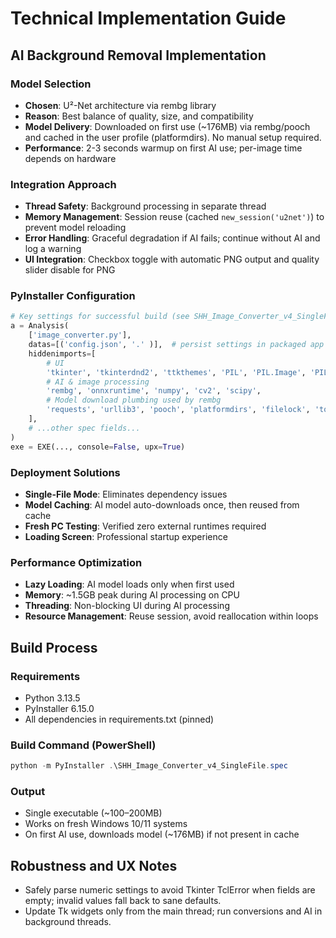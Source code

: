 # Technical Implementation Guide

## AI Background Removal Implementation

### **Model Selection**
- **Chosen**: U²-Net architecture via rembg library
- **Reason**: Best balance of quality, size, and compatibility
- **Model Delivery**: Downloaded on first use (~176MB) via rembg/pooch and cached in the user profile (platformdirs). No manual setup required.
- **Performance**: 2-3 seconds warmup on first AI use; per-image time depends on hardware

### **Integration Approach**
- **Thread Safety**: Background processing in separate thread
- **Memory Management**: Session reuse (cached `new_session('u2net')`) to prevent model reloading
- **Error Handling**: Graceful degradation if AI fails; continue without AI and log a warning
- **UI Integration**: Checkbox toggle with automatic PNG output and quality slider disable for PNG

### **PyInstaller Configuration**
```python
# Key settings for successful build (see SHH_Image_Converter_v4_SingleFile.spec)
a = Analysis(
    ['image_converter.py'],
    datas=[('config.json', '.' )],  # persist settings in packaged app
    hiddenimports=[
        # UI
        'tkinter', 'tkinterdnd2', 'ttkthemes', 'PIL', 'PIL.Image', 'PIL.ImageTk',
        # AI & image processing
        'rembg', 'onnxruntime', 'numpy', 'cv2', 'scipy',
        # Model download plumbing used by rembg
        'requests', 'urllib3', 'pooch', 'platformdirs', 'filelock', 'tqdm', 'gdown',
    ],
    # ...other spec fields...
)
exe = EXE(..., console=False, upx=True)
```

### **Deployment Solutions**
- **Single-File Mode**: Eliminates dependency issues
- **Model Caching**: AI model auto-downloads once, then reused from cache
- **Fresh PC Testing**: Verified zero external runtimes required
- **Loading Screen**: Professional startup experience

### **Performance Optimization**
- **Lazy Loading**: AI model loads only when first used
- **Memory**: ~1.5GB peak during AI processing on CPU
- **Threading**: Non-blocking UI during AI processing
- **Resource Management**: Reuse session, avoid reallocation within loops

## Build Process

### **Requirements**
- Python 3.13.5
- PyInstaller 6.15.0
- All dependencies in requirements.txt (pinned)

### **Build Command (PowerShell)**
```powershell
python -m PyInstaller .\SHH_Image_Converter_v4_SingleFile.spec
```

### **Output**
- Single executable (~100–200MB)
- Works on fresh Windows 10/11 systems
- On first AI use, downloads model (~176MB) if not present in cache

## Robustness and UX Notes
- Safely parse numeric settings to avoid Tkinter TclError when fields are empty; invalid values fall back to sane defaults.
- Update Tk widgets only from the main thread; run conversions and AI in background threads.
